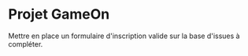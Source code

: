 # Projet GameOn

Mettre en place un formulaire d'inscription valide sur la base d'issues à compléter.

